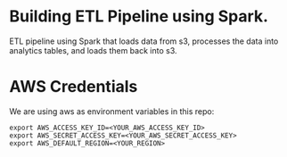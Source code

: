 # Building ETL Pipeline using Spark.
ETL pipeline using Spark that loads data from s3, processes the data into analytics tables, and loads them back into s3.

# AWS Credentials

We are using aws as environment variables in this repo:
```
export AWS_ACCESS_KEY_ID=<YOUR_AWS_ACCESS_KEY_ID>
export AWS_SECRET_ACCESS_KEY=<YOUR_AWS_SECRET_ACCESS_KEY>
export AWS_DEFAULT_REGION=<YOUR_REGION>
```